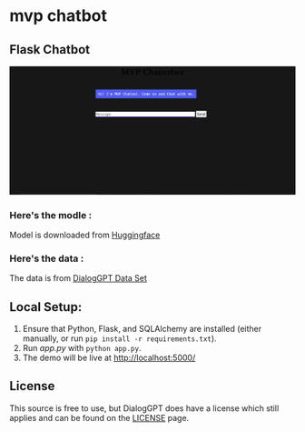 # mvp chatbot 


## Flask Chatbot
![Here is the screenshot of the chatbot](/src/mvpchatbot.JPG?raw=true "MVP Chatbot")

### Here's the modle :
Model is downloaded from [Huggingface](https://huggingface.co/microsoft/DialoGPT-medium)

### Here's the data :
The data is from [DialogGPT Data Set](https://github.com/microsoft/DialoGPT/tree/master/data)

## Local Setup:
 1. Ensure that Python, Flask, and SQLAlchemy  are installed (either manually, or run `pip install -r requirements.txt`).
 2. Run *app.py* with `python app.py`.
 3. The demo will be live at [http://localhost:5000/](http://localhost:5000/)


## License
This source is free to use, but DialogGPT does have a license which still applies and can be found on the 
[LICENSE](https://github.com/microsoft/DialoGPT/blob/master/LICENSE) page.
